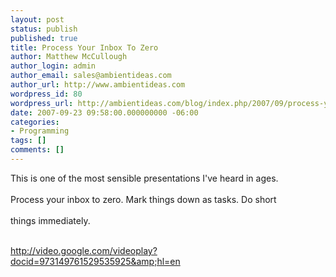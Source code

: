 ```yaml
---
layout: post
status: publish
published: true
title: Process Your Inbox To Zero
author: Matthew McCullough
author_login: admin
author_email: sales@ambientideas.com
author_url: http://www.ambientideas.com
wordpress_id: 80
wordpress_url: http://ambientideas.com/blog/index.php/2007/09/process-your-inbox-to-zero/
date: 2007-09-23 09:58:00.000000000 -06:00
categories:
- Programming
tags: []
comments: []
---
```

This is one of the most sensible presentations I've heard in ages.<br /><br />Process your inbox to zero. Mark things down as tasks. Do short<br /><br />things immediately.<br /><br /><p><a href="http://video.google.com/videoplay?docid=973149761529535925&amp;hl=en">http://video.google.com/videoplay?docid=973149761529535925&amp;hl=en</a></p><br /><br />
